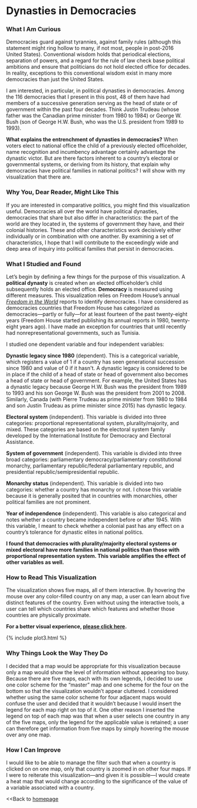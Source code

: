 # Dynasties in Democracies

### What I Am Curious
Democracies guard against tyrannies, against family rules (although this statement might ring hollow to many, if not most, people in post-2016 United States). Conventional wisdom holds that periodical elections, separation of powers, and a regard for the rule of law check base political ambitions and ensure that politicians do not hold elected office for decades. In reality, exceptions to this conventional wisdom exist in many more democracies than just the United States. 

I am interested, in particular, in political dynasties in democracies. Among the 116 democracies that I present in this post, 48 of them have had members of a successive generation serving as the head of state or of government within the past four decades. Think Justin Trudeau (whose father was the Canadian prime minister from 1980 to 1984) or George W. Bush (son of George H.W. Bush, who was the U.S. president from 1989 to 1993).

<b>What explains the entrenchment of dynasties in democracies?</b> When voters elect to national office the child of a previously elected officeholder, name recognition and incumbency advantage certainly advantage the dynastic victor. But are there factors inherent to a country’s electoral or governmental systems, or deriving from its history, that explain why democracies have political families in national politics? I will show with my visualization that there are.

### Why You, Dear Reader, Might Like This
If you are interested in comparative politics, you might find this visualization useful. Democracies all over the world have political dynasties, democracies that share but also differ in characteristics: the part of the world are they located in, the systems of government they have, and their colonial histories. These and other characteristics work decisively either individually or in combination with one another. By examining a set of characteristics, I hope that I will contribute to the exceedingly wide and deep area of inquiry into political families that persist in democracies.

### What I Studied and Found
Let’s begin by defining a few things for the purpose of this visualization. A <b>political dynasty</b> is created when an elected officeholder’s child subsequently holds an elected office. <b>Democracy</b> is measured using different measures. This visualization relies on Freedom House’s annual <i>[Freedom in the World](https://freedomhouse.org/report-types/freedom-world)</i> reports to identify democracies. I have considered as democracies countries that Freedom House has categorized as democracies—partly or fully—for at least fourteen of the past twenty-eight years (Freedom House started publishing its annual reports in 1980, twenty-eight years ago). I have made an exception for countries that until recently had nonrepresentational governments, such as Tunisia. 

I studied one dependent variable and four independent variables: 

<b>Dynastic legacy since 1980</b> (dependent). This is a categorical variable, which registers a value of 1 if a country has seen generational succession since 1980 and value of 0 if it hasn't. A dynastic legacy is considered to be in place if the child of a head of state or head of government also becomes a head of state or head of government. For example, the United States has a dynastic legacy because George H.W. Bush was the president from 1989 to 1993 and his son George W. Bush was the president from 2001 to 2008. Similarly, Canada (with Pierre Trudeau as prime minister from 1980 to 1984 and son Justin Trudeau as prime minister since 2015) has dynastic legacy.

<b>Electoral system</b> (independent). This variable is divided into three categories: proportional representational system, plurality/majority, and mixed. These categories are based on the electoral system family developed by the International Institute for Democracy and Electoral Assistance.

<b>System of government</b> (independent). This variable is divided into three broad categories: parliamentary democracy/parliamentary constitutional monarchy, parliamentary republic/federal parliamentary republic, and presidential republic/semipresidential republic.

<b>Monarchy status</b> (independent). This variable is divided into two categories: whether a country has monarchy or not. I chose this variable because it is generally posited that in countries with monarchies, other political families are not prominent.

<b>Year of independence</b> (independent). This variable is also categorical and notes whether a country became independent before or after 1945. With this variable, I meant to check whether a colonial past has any effect on a country’s tolerance for dynastic elites in national politics.


<b>I found that democracies with plurality/majority electoral systems or mixed electoral have more families in national politics than those with proportional representation system. This variable amplifies the effect of other variables as well.</b>

### How to Read This Visualization

The visualization shows five maps, all of them interactive. By hovering the mouse over any color-filled country on any map, a user can learn about five distinct features of the country. Even without using the interactive tools, a user can tell which countries share which features and whether those countries are physically proximate.

<b>For a better visual experience, [please click here](https://public.tableau.com/profile/sumit.poudyal#!/vizhome/Portfolio_43/OriginalDashboard).</b>

{% include plot3.html %}

### Why Things Look the Way They Do

I decided that a map would be appropriate for this visualization because only a map would show the level of information without appearing too busy. Because there are five maps, each with its own legends, I decided to use one color scheme for the “master” map and one scheme for the four on the bottom so that the visualization wouldn’t appear cluttered. I considered whether using the same color scheme for four adjacent maps would confuse the user and decided that it wouldn’t because I would insert the legend for each map right on top of it. One other reason I inserted the legend on top of each map was that when a user selects one country in any of the five maps, only the legend for the applicable value is retained; a user can therefore get information from five maps by simply hovering the mouse over any one map.

### How I Can Improve

I would like to be able to manage the filter such that when a country is clicked on on one map, only that country is zoomed in on other four maps. If I were to reiterate this visualization—and given it is possible—I would create a heat map that would change according to the significance of the value of a variable associated with a country. 

<<Back to [homepage](https://spoudyal1989.github.io/datavizsample)
